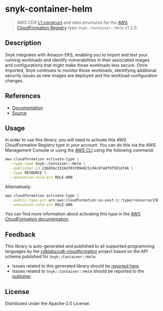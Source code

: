 # snyk-container-helm

> AWS CDK [L1 construct] and data structures for the [AWS CloudFormation Registry] type `Snyk::Container::Helm` v1.2.0.

[L1 construct]: https://docs.aws.amazon.com/cdk/latest/guide/constructs.html
[AWS CloudFormation Registry]: https://docs.aws.amazon.com/AWSCloudFormation/latest/UserGuide/registry.html

## Description

Snyk integrates with Amazon EKS, enabling you to import and test your running workloads and identify vulnerabilities in their associated images and configurations that might make those workloads less secure. Once imported, Snyk continues to monitor those workloads, identifying additional security issues as new images are deployed and the workload configuration changes.

## References

* [Documentation](https://github.com/snyk/aws-cloudformation-resource-providers/blob/main/snyk-container-helm/README.md)
* [Source](https://github.com/snyk/aws-cloudformation-resource-providers.git)

## Usage

In order to use this library, you will need to activate this AWS CloudFormation Registry type in your account. You can do this via the AWS Management Console or using the [AWS CLI](https://aws.amazon.com/cli/) using the following command:

```sh
aws cloudformation activate-type \
  --type-name Snyk::Container::Helm \
  --publisher-id 23b85bc331bd703709e021cd4c874df9f591d746 \
  --type RESOURCE \
  --execution-role-arn ROLE-ARN
```

Alternatively:

```sh
aws cloudformation activate-type \
  --public-type-arn arn:aws:cloudformation:us-east-1::type/resource/23b85bc331bd703709e021cd4c874df9f591d746/Snyk-Container-Helm \
  --execution-role-arn ROLE-ARN
```

You can find more information about activating this type in the [AWS CloudFormation documentation](https://docs.aws.amazon.com/AWSCloudFormation/latest/UserGuide/registry-public.html).

## Feedback

This library is auto-generated and published to all supported programming languages by the [cdklabs/cdk-cloudformation] project based on the API schema published for `Snyk::Container::Helm`.

* Issues related to this generated library should be [reported here](https://github.com/cdklabs/cdk-cloudformation/issues/new?title=Issue+with+%40cdk-cloudformation%2Fsnyk-container-helm+v1.2.0).
* Issues related to `Snyk::Container::Helm` should be reported to the [publisher](https://github.com/snyk/aws-cloudformation-resource-providers/blob/main/snyk-container-helm/README.md).

[cdklabs/cdk-cloudformation]: https://github.com/cdklabs/cdk-cloudformation

## License

Distributed under the Apache-2.0 License.
